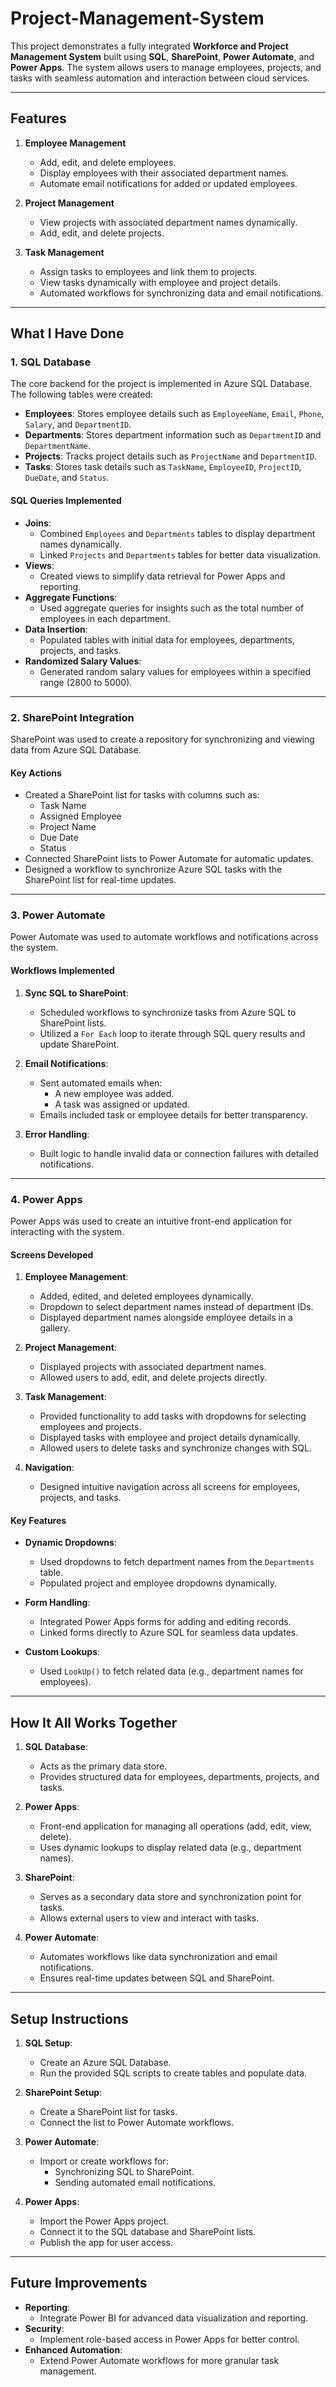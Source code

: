 # Project-Management-System


This project demonstrates a fully integrated **Workforce and Project Management System** built using **SQL**, **SharePoint**, **Power Automate**, and **Power Apps**. The system allows users to manage employees, projects, and tasks with seamless automation and interaction between cloud services.

---

## Features

1. **Employee Management**
   - Add, edit, and delete employees.
   - Display employees with their associated department names.
   - Automate email notifications for added or updated employees.

2. **Project Management**
   - View projects with associated department names dynamically.
   - Add, edit, and delete projects.

3. **Task Management**
   - Assign tasks to employees and link them to projects.
   - View tasks dynamically with employee and project details.
   - Automated workflows for synchronizing data and email notifications.

---

## What I Have Done

### 1. SQL Database
The core backend for the project is implemented in Azure SQL Database. The following tables were created:

- **Employees**: Stores employee details such as `EmployeeName`, `Email`, `Phone`, `Salary`, and `DepartmentID`.
- **Departments**: Stores department information such as `DepartmentID` and `DepartmentName`.
- **Projects**: Tracks project details such as `ProjectName` and `DepartmentID`.
- **Tasks**: Stores task details such as `TaskName`, `EmployeeID`, `ProjectID`, `DueDate`, and `Status`.

#### SQL Queries Implemented
- **Joins**:
  - Combined `Employees` and `Departments` tables to display department names dynamically.
  - Linked `Projects` and `Departments` tables for better data visualization.
- **Views**:
  - Created views to simplify data retrieval for Power Apps and reporting.
- **Aggregate Functions**:
  - Used aggregate queries for insights such as the total number of employees in each department.
- **Data Insertion**:
  - Populated tables with initial data for employees, departments, projects, and tasks.
- **Randomized Salary Values**:
  - Generated random salary values for employees within a specified range (2800 to 5000).

---

### 2. SharePoint Integration
SharePoint was used to create a repository for synchronizing and viewing data from Azure SQL Database.

#### Key Actions
- Created a SharePoint list for tasks with columns such as:
  - Task Name
  - Assigned Employee
  - Project Name
  - Due Date
  - Status
- Connected SharePoint lists to Power Automate for automatic updates.
- Designed a workflow to synchronize Azure SQL tasks with the SharePoint list for real-time updates.

---

### 3. Power Automate
Power Automate was used to automate workflows and notifications across the system.

#### Workflows Implemented
1. **Sync SQL to SharePoint**:
   - Scheduled workflows to synchronize tasks from Azure SQL to SharePoint lists.
   - Utilized a `For Each` loop to iterate through SQL query results and update SharePoint.

2. **Email Notifications**:
   - Sent automated emails when:
     - A new employee was added.
     - A task was assigned or updated.
   - Emails included task or employee details for better transparency.

3. **Error Handling**:
   - Built logic to handle invalid data or connection failures with detailed notifications.

---

### 4. Power Apps
Power Apps was used to create an intuitive front-end application for interacting with the system.

#### Screens Developed
1. **Employee Management**:
   - Added, edited, and deleted employees dynamically.
   - Dropdown to select department names instead of department IDs.
   - Displayed department names alongside employee details in a gallery.

2. **Project Management**:
   - Displayed projects with associated department names.
   - Allowed users to add, edit, and delete projects directly.

3. **Task Management**:
   - Provided functionality to add tasks with dropdowns for selecting employees and projects.
   - Displayed tasks with employee and project details dynamically.
   - Allowed users to delete tasks and synchronize changes with SQL.

4. **Navigation**:
   - Designed intuitive navigation across all screens for employees, projects, and tasks.

#### Key Features
- **Dynamic Dropdowns**:
  - Used dropdowns to fetch department names from the `Departments` table.
  - Populated project and employee dropdowns dynamically.

- **Form Handling**:
  - Integrated Power Apps forms for adding and editing records.
  - Linked forms directly to Azure SQL for seamless data updates.

- **Custom Lookups**:
  - Used `LookUp()` to fetch related data (e.g., department names for employees).

---

## How It All Works Together

1. **SQL Database**:
   - Acts as the primary data store.
   - Provides structured data for employees, departments, projects, and tasks.

2. **Power Apps**:
   - Front-end application for managing all operations (add, edit, view, delete).
   - Uses dynamic lookups to display related data (e.g., department names).

3. **SharePoint**:
   - Serves as a secondary data store and synchronization point for tasks.
   - Allows external users to view and interact with tasks.

4. **Power Automate**:
   - Automates workflows like data synchronization and email notifications.
   - Ensures real-time updates between SQL and SharePoint.

---

## Setup Instructions

1. **SQL Setup**:
   - Create an Azure SQL Database.
   - Run the provided SQL scripts to create tables and populate data.

2. **SharePoint Setup**:
   - Create a SharePoint list for tasks.
   - Connect the list to Power Automate workflows.

3. **Power Automate**:
   - Import or create workflows for:
     - Synchronizing SQL to SharePoint.
     - Sending automated email notifications.

4. **Power Apps**:
   - Import the Power Apps project.
   - Connect it to the SQL database and SharePoint lists.
   - Publish the app for user access.

---

## Future Improvements
- **Reporting**:
  - Integrate Power BI for advanced data visualization and reporting.
- **Security**:
  - Implement role-based access in Power Apps for better control.
- **Enhanced Automation**:
  - Extend Power Automate workflows for more granular task management.

